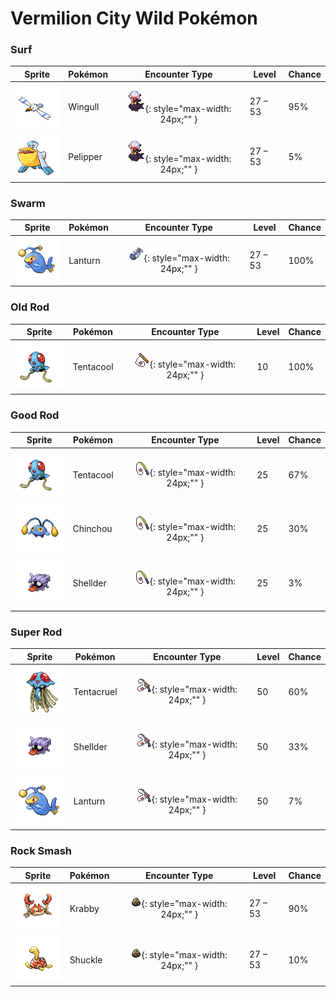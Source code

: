 # Vermilion City Wild Pokémon

### Surf

| Sprite | Pokémon | Encounter Type | Level | Chance |
|:------:|---------|:--------------:|-------|--------|
| ![Wingull](../../assets/sprites/wingull/front.gif "Wingull") | Wingull | ![Surf](../../assets/encounter_types/surf.png "Surf"){: style="max-width: 24px;"" } | 27 – 53 | 95% |
| ![Pelipper](../../assets/sprites/pelipper/front.gif "Pelipper") | Pelipper | ![Surf](../../assets/encounter_types/surf.png "Surf"){: style="max-width: 24px;"" } | 27 – 53 | 5% |

### Swarm

| Sprite | Pokémon | Encounter Type | Level | Chance |
|:------:|---------|:--------------:|-------|--------|
| ![Lanturn](../../assets/sprites/lanturn/front.gif "Lanturn") | Lanturn | ![Swarm](../../assets/encounter_types/swarm.png "Swarm"){: style="max-width: 24px;"" } | 27 – 53 | 100% |

### Old Rod

| Sprite | Pokémon | Encounter Type | Level | Chance |
|:------:|---------|:--------------:|-------|--------|
| ![Tentacool](../../assets/sprites/tentacool/front.gif "Tentacool") | Tentacool | ![Old Rod](../../assets/encounter_types/old_rod.png "Old Rod"){: style="max-width: 24px;"" } | 10 | 100% |

### Good Rod

| Sprite | Pokémon | Encounter Type | Level | Chance |
|:------:|---------|:--------------:|-------|--------|
| ![Tentacool](../../assets/sprites/tentacool/front.gif "Tentacool") | Tentacool | ![Good Rod](../../assets/encounter_types/good_rod.png "Good Rod"){: style="max-width: 24px;"" } | 25 | 67% |
| ![Chinchou](../../assets/sprites/chinchou/front.gif "Chinchou") | Chinchou | ![Good Rod](../../assets/encounter_types/good_rod.png "Good Rod"){: style="max-width: 24px;"" } | 25 | 30% |
| ![Shellder](../../assets/sprites/shellder/front.gif "Shellder") | Shellder | ![Good Rod](../../assets/encounter_types/good_rod.png "Good Rod"){: style="max-width: 24px;"" } | 25 | 3% |

### Super Rod

| Sprite | Pokémon | Encounter Type | Level | Chance |
|:------:|---------|:--------------:|-------|--------|
| ![Tentacruel](../../assets/sprites/tentacruel/front.gif "Tentacruel") | Tentacruel | ![Super Rod](../../assets/encounter_types/super_rod.png "Super Rod"){: style="max-width: 24px;"" } | 50 | 60% |
| ![Shellder](../../assets/sprites/shellder/front.gif "Shellder") | Shellder | ![Super Rod](../../assets/encounter_types/super_rod.png "Super Rod"){: style="max-width: 24px;"" } | 50 | 33% |
| ![Lanturn](../../assets/sprites/lanturn/front.gif "Lanturn") | Lanturn | ![Super Rod](../../assets/encounter_types/super_rod.png "Super Rod"){: style="max-width: 24px;"" } | 50 | 7% |

### Rock Smash

| Sprite | Pokémon | Encounter Type | Level | Chance |
|:------:|---------|:--------------:|-------|--------|
| ![Krabby](../../assets/sprites/krabby/front.gif "Krabby") | Krabby | ![Rock Smash](../../assets/encounter_types/rock_smash.png "Rock Smash"){: style="max-width: 24px;"" } | 27 – 53 | 90% |
| ![Shuckle](../../assets/sprites/shuckle/front.gif "Shuckle") | Shuckle | ![Rock Smash](../../assets/encounter_types/rock_smash.png "Rock Smash"){: style="max-width: 24px;"" } | 27 – 53 | 10% |

